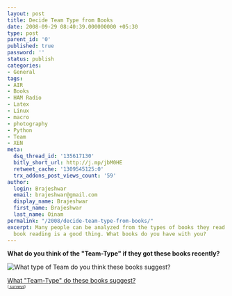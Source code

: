 ```yaml
---
layout: post
title: Decide Team Type from Books
date: 2008-09-29 08:40:39.000000000 +05:30
type: post
parent_id: '0'
published: true
password: ''
status: publish
categories:
- General
tags:
- AIR
- Books
- HAM Radio
- Latex
- Linux
- macro
- photography
- Python
- Team
- XEN
meta:
  dsq_thread_id: '135617130'
  bitly_short_url: http://j.mp/jbM0HE
  retweet_cache: '1309545125:0'
  trx_addons_post_views_count: '59'
author:
  login: Brajeshwar
  email: brajeshwar@gmail.com
  display_name: Brajeshwar
  first_name: Brajeshwar
  last_name: Oinam
permalink: "/2008/decide-team-type-from-books/"
excerpt: Many people can be analyzed from the types of books they read. Of course,
  book reading is a good thing. What books do you have with you?
---
```

<p><strong>What do you think of the "Team-Type" if they got these books recently?</strong></p>
<p><img src="{{ site.baseurl }}/assets/2008/09/books-wiley-design-challenge.jpg" alt="What type of Team do you think these books suggest?" style="float: none; border: 0 none;" /></p>
<p><script type="text/javascript" language="javascript" src="http://s3.polldaddy.com/p/959805.js"></script></p>
<noscript> <a href="http://answers.polldaddy.com/poll/959805/">What "Team-Type" do these books suggest?</a><br />
<span style="font-size:9px;"> (<a href="http://www.polldaddy.com">  surveys</a>)</span></noscript>
